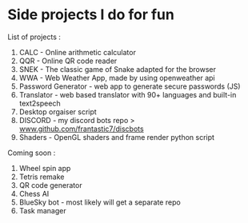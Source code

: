# Side projects I do for fun

List of projects :

1. CALC - Online arithmetic calculator
2. QQR - Online QR code reader
3. SNEK - The classic game of Snake adapted for the browser
4. WWA - Web Weather App, made by using openweather api
5. Password Generator - web app to generate secure passwords (JS)
6. Translator - web based translator with 90+ languages and built-in text2speech
7. Desktop orgaiser script  
8. DISCORD - my discord bots repo > www.github.com/frantastic7/discbots 
9. Shaders - OpenGL shaders and frame render python script  
 
Coming soon : 

1. Wheel spin app
2. Tetris remake
3. QR code generator
4. Chess AI
5. BlueSky bot - most likely will get a separate repo
6. Task manager
